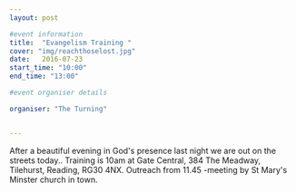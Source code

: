 ```yaml
---
layout: post

#event information
title:  "Evangelism Training "
cover: "img/reachthoselost.jpg"
date:   2016-07-23
start_time: "10:00"
end_time: "13:00"

#event organiser details

organiser: "The Turning"


---
```


After a beautiful evening in God's presence last night we are out on the streets today..
Training is 10am at Gate Central, 384 The Meadway, Tilehurst, Reading, RG30 4NX.
Outreach from 11.45 -meeting by St Mary's Minster church in town.
